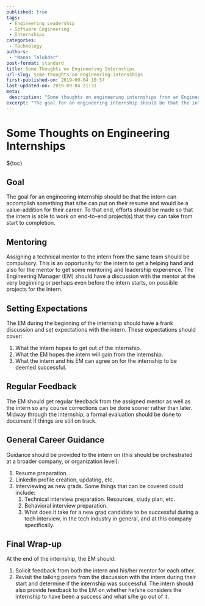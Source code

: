 ```yaml
---
published: true
tags:
 - Engineering Leadership
 - Software Engineering
 - Internships
categories:
 - Technology
authors:
 - "Manas Talukdar"
post-format: standard
title: Some Thoughts on Engineering Internships
url-slug: some-thoughts-on-engineering-internships
first-published-on: 2019-09-04 10:57
last-updated-on: 2019-09-04 21:31
meta:
 description: "Some thoughts on engineering internships from an Engineering Manager perspective."
excerpt: "The goal for an engineering internship should be that the intern can accomplish something that s/he can put on their resume and would be"
---
```


# Some Thoughts on Engineering Internships

${toc}

## Goal

The goal for an engineering internship should be that the intern can accomplish something that s/he can put on their resume and would be a value-addition for their career. To that end, efforts should be made so that the intern is able to work on end-to-end project(s) that they can take from start to completion.

## Mentoring

Assigning a technical mentor to the intern from the same team should be compulsory. This is an opportunity for the intern to get a helping hand and also for the mentor to get some mentoring and leadership experience. The Engineering Manager (EM) should have a discussion with the mentor at the very beginning or perhaps even before the intern starts, on possible projects for the intern.

## Setting Expectations

The EM during the beginning of the internship should have a frank discussion and set expectations with the intern. These expectations should cover:

1. What the intern hopes to get out of the internship.
2. What the EM hopes the intern will gain from the internship.
3. What the intern and his EM can agree on for the internship to be deemed successful.

## Regular Feedback

The EM should get regular feedback from the assigned mentor as well as the intern so any course corrections can be done sooner rather than later. Midway through the internship, a formal evaluation should be done to document if things are still on track.

## General Career Guidance

Guidance should be provided to the intern on (this should be orchestrated at a broader company, or organization level):

1. Resume preparation.
2. LinkedIn profile creation, updating, etc.
3. Interviewing as new grads. Some things that can be covered could include:
   1. Technical interview preparation. Resources, study plan, etc.
   2. Behavioral interview preparation.
   3. What does it take for a new grad candidate to be successful during a tech interview, in the tech industry in general, and at this company specifically.

## Final Wrap-up

At the end of the internship, the EM should:

1. Solicit feedback from both the intern and his/her mentor for each other.
2. Revisit the talking points from the discussion with the intern during their start and determine if the internship was successful. The intern should also provide feedback to the EM on whether he/she considers the internship to have been a success and what s/he go out of it.
